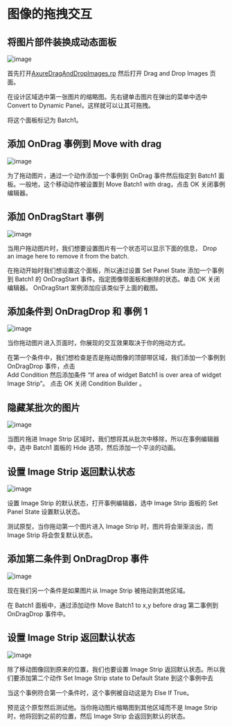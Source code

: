 # 图像的拖拽交互

## 将图片部件装换成动态面板

![image](images/draganddropimage1.png)

首先打开[AxureDragAndDropImages.rp](downloads/AxureDragAndDropImages.rp) 然后打开 Drag and Drop Images 页面。

在设计区域选中第一张图片的缩略图。先右键单击图片在弹出的菜单中选中 Convert to Dynamic Panel，这样就可以让其可拖拽。

将这个面板标记为 Batch1。

## 添加 OnDrag 事例到 Move with drag

![image](images/draganddropimage2.png)

为了拖动图片，通过一个动作添加一个事例到 OnDrag 事件然后指定到 Batch1 面板。一般地，这个移动动作被设置到 Move Batch1 with drag，点击 OK 关闭事例编辑器。

## 添加 OnDragStart 事例

![image](images/draganddropimage3.png)

当用户拖动图片时，我们想要设置图片有一个状态可以显示下面的信息， Drop an image here to remove it from the batch.

在拖动开始时我们想设置这个面板，所以通过设置 Set Panel State 添加一个事例到 Batch1 的 OnDragStart 事件。指定图像带面板和删除的状态。单击 OK 关闭编辑器。 OnDragStart 案例添加应该类似于上面的截图。

## 添加条件到 OnDragDrop 和 事例 1

![image](images/draganddropimage4.png)

当你拖动图片进入页面时，你展现的交互效果取决于你的拖动方式。

在第一个条件中，我们想检查是否是拖动图像的顶部带区域，我们添加一个事例到 OnDragDrop 事件，点击  
Add Condition 然后添加条件 “If area of widget Batch1 is over area of widget Image Strip”。
点击 OK 关闭 Condition Builder 。

## 隐藏某批次的图片

![image](images/draganddropimage5.png)

当图片拖进 Image Strip 区域时，我们想将其从批次中移除，所以在事例编辑器中，选中 Batch1 面板的 Hide 选项，然后添加一个平淡的动画。

## 设置 Image Strip 返回默认状态

![image](images/draganddropimage6.png)

设置 Image Strip 的默认状态，打开事例编辑器，选中 Image Strip 面板的 Set Panel State 设置默认状态。

测试原型，当你拖动第一个图片进入 Image Strip 时，图片将会渐渐淡出，而 Image Strip 将会恢复默认状态。

## 添加第二条件到 OnDragDrop 事件

![image](images/draganddropimage7.png)

现在我们另一个条件是如果图片从 Image Strip 被拖动到其他区域。

在 Batch1 面板中，通过添加动作 Move Batch1 to x,y before drag 第二事例到 OnDragDrop 事件中。

## 设置 Image Strip 返回默认状态

![image](images/draganddropimage8.png)

除了移动图像回到原来的位置，我们也要设置 Image Strip 返回默认状态。所以我们要添加第二个动作 Set Image Strip state to Default State 到这个事例中去

当这个事例符合第一个条件时，这个事例被自动这是为 Else If True。

预览这个原型然后测试他。当你拖动图片缩略图到其他区域而不是 Image Strip 时，他将回到之前的位置，然后 Image Strip 会返回到默认的状态。
